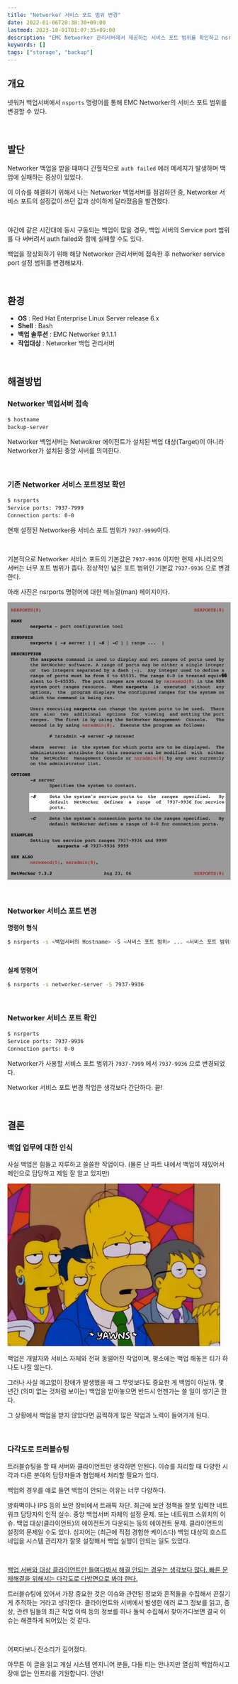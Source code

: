 ```yaml
---
title: "Networker 서비스 포트 범위 변경"
date: 2022-01-06T20:38:30+09:00
lastmod: 2023-10-01T01:07:35+09:00
description: "EMC Networker 관리서버에서 제공하는 서비스 포트 범위를 확인하고 nsrports 명령어로 변경하는 절차를 소개합니다."
keywords: []
tags: ["storage", "backup"]
---
```


## 개요

넷워커 백업서버에서 `nsports` 명령어를 통해 EMC Networker의 서비스 포트 범위를 변경할 수 있다.

&nbsp;

## 발단

Networker 백업을 받을 때마다 간헐적으로 `auth failed` 에러 메세지가 발생하며 백업에 실패하는 증상이 있었다.  

이 이슈를 해결하기 위해서 나는 Networker 백업서버를 점검하던 중, Networker 서비스 포트의 설정값이 쓰던 값과 상이하게 달라졌음을 발견했다.  

&nbsp;

야간에 같은 시간대에 동시 구동되는 백업이 많을 경우, 백업 서버의 Service port 범위를 다 써버려서 auth failed와 함께 실패할 수도 있다.  

백업을 정상화하기 위해 해당 Networker 관리서버에 접속한 후 networker service port 설정 범위를 변경해보자.  

&nbsp;

## 환경

- **OS** : Red Hat Enterprise Linux Server release 6.x
- **Shell** : Bash
- **백업 솔루션** : EMC Networker 9.1.1.1
- **작업대상** : Networker 백업 관리서버

&nbsp;

## 해결방법

### Networker 백업서버 접속

```bash
$ hostname
backup-server
```

Networker 백업서버는 Netwokrer 에이전트가 설치된 백업 대상(Target)이 아니라 Networker가 설치된 중앙 서버를 의미한다.

&nbsp;

### 기존 Networker 서비스 포트정보 확인

```bash
$ nsrports
Service ports: 7937-7999 
Connection ports: 0-0 
```

현재 설정된 Networker용 서비스 포트 범위가 `7937-9999`이다.  

&nbsp;

기본적으로 Networker 서비스 포트의 기본값은 `7937-9936` 이지만 현재 시나리오의 서버는 너무 포트 범위가 좁다. 정상적인 넓은 포트 범위인 기본값 `7937-9936` 으로 변경한다.  

아래 사진은 nsrports 명령어에 대한 메뉴얼(man) 페이지이다.  

![nsrports 명령어의 man 페이지](./1.jpg)

&nbsp;

### Networker 서비스 포트 변경

**명령어 형식**

```bash
$ nsrports -s <백업서버의 Hostname> -S <서비스 포트 범위> ... <서비스 포트 범위>
```

&nbsp;

**실제 명령어**

```bash
$ nsrports -s networker-server -S 7937-9936
```

&nbsp;

### Networker 서비스 포트 확인

```bash
$ nsrports
Service ports: 7937-9936 
Connection ports: 0-0
```

Networker가 사용할 서비스 포트 범위가 `7937-7999` 에서 `7937-9936` 으로 변경되었다.  

Networker 서비스 포트 변경 작업은 생각보다 간단하다. 끝!

&nbsp;

## 결론

### 백업 업무에 대한 인식

사실 백업은 힘들고 지루하고 쓸쓸한 작업이다. (물론 난 파트 내에서 백업이 재밌어서 메인으로 담당하고 제일 잘 알고 있지만)  

![잠자는 바트 심슨 meme](./2.gif)

백업은 개발자와 서비스 자체와 전혀 동떨어진 작업이며, 평소에는 백업 해놓은 티가 하나도 나질 않는다.  

그러나 사실 예고없이 장애가 발생했을 때 그 무엇보다도 중요한 게 백업이 아닐까. 몇 년간 (의미 없는 것처럼 보이는) 백업을 받아놓으면 반드시 언젠가는 쓸 일이 생기곤 한다.  

그 상황에서 백업을 받지 않았다면 끔찍하게 많은 작업과 노력이 들어가게 된다.  

&nbsp;

### 다각도로 트러블슈팅

트러블슈팅을 할 때 서버와 클라이언트만 생각하면 안된다. 이슈를 처리할 때 다양한 시각과 다른 분야의 담당자들과 협업해서 처리할 필요가 있다.  

백업의 경우를 예로 들면 백업이 안되는 이유는 너무 다양하다.  

방화벽이나 IPS 등의 보안 장비에서 트래픽 차단. 최근에 보안 정책을 잘못 입력한 네트워크 담당자의 인적 실수. 중앙 백업서버 자체의 설정 문제. 또는 네트워크 스위치의 이슈. 백업 대상(클라이언트)의 에이전트가 다운되는 등의 에이전트 문제. 클라이언트의 설정의 문제일 수도 있다. 심지어는 (최근에 직접 경험한 케이스다) 백업 대상의 호스트네임을 시스템 관리자가 잘못 설정해서 백업 실행이 안되는 일도 있었다.  

&nbsp;

<u>백업 서버와 대상 클라이언트만 들여다봐서 해결 안되는 경우는 생각보다 많다. 빠른 문제해결을 위해서는 다각도로 다방면으로 봐야 한다.</u>

트러블슈팅에 있어서 가장 중요한 것은 이슈와 관련된 정보와 흔적들을 수집해서 끈질기게 추적하는 거라고 생각한다. 클라이언트와 서버에서 발생한 에러 로그 정보를 읽고, 증상, 관련 팀들의 최근 작업 이력 등의 정보를 하나 둘씩 수집해서 찾아가다보면 결국 이슈는 해결하게 되어있는 것 같다.  

&nbsp;

어쩌다보니 잔소리가 길어졌다.  

아무튼 이 글을 읽고 계실 시스템 엔지니어 분들, 다들 티는 안나지만 열심히 백업하시고 장애 없는 인프라를 기원합니다. 안녕!

